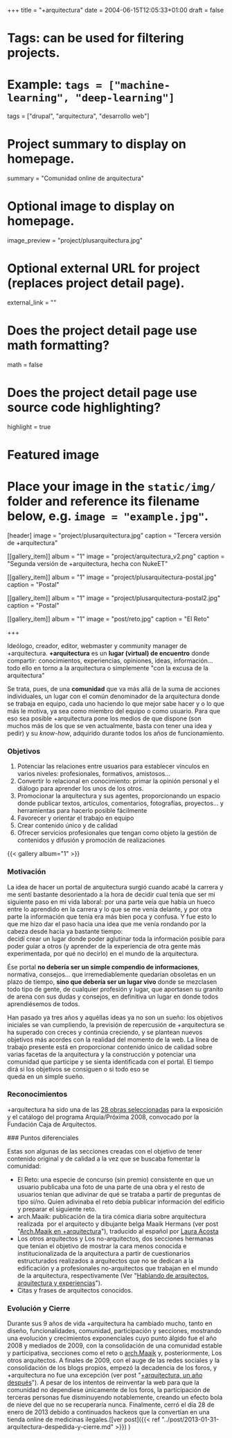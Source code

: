 +++
title = "+arquitectura"
date = 2004-06-15T12:05:33+01:00
draft = false

# Tags: can be used for filtering projects.
# Example: `tags = ["machine-learning", "deep-learning"]`
tags = ["drupal", "arquitectura", "desarrollo web"]

# Project summary to display on homepage.
summary = "Comunidad online de arquitectura"

# Optional image to display on homepage.
image_preview = "project/plusarquitectura.jpg"

# Optional external URL for project (replaces project detail page).
external_link = ""

# Does the project detail page use math formatting?
math = false

# Does the project detail page use source code highlighting?
highlight = true

# Featured image
# Place your image in the `static/img/` folder and reference its filename below, e.g. `image = "example.jpg"`.
[header]
image = "project/plusarquitectura.jpg"
caption = "Tercera versión de +arquitectura"

[[gallery_item]]
album = "1"
image = "project/arquitectura_v2.png"
caption = "Segunda versión de +arquitectura, hecha con NukeET"

[[gallery_item]]
album = "1"
image = "project/plusarquitectura-postal.jpg"
caption = "Postal"

[[gallery_item]]
album = "1"
image = "project/plusarquitectura-postal2.jpg"
caption = "Postal"

[[gallery_item]]
album = "1"
image = "post/reto.jpg"
caption = "El Reto"

+++

Ideólogo, creador, editor, webmaster y community manager de +arquitectura. **+arquitectura** es un **lugar (virtual) de encuentro** donde compartir: conocimientos, experiencias, opiniones, ideas, información... todo ello en torno a la arquitectura o simplemente "con la excusa de la arquitectura"

Se trata, pues, de una **comunidad** que va más allá de la suma de acciones individuales, un lugar con el común denominador de la arquitectura donde se trabaja en equipo, cada uno haciendo lo que mejor sabe hacer y o lo que más le motiva, ya sea como miembro del equipo o como usuario. Para que eso sea posible +arquitectura pone los medios de que dispone (son muchos más de los que se ven actualmente, basta con tener una idea y pedir) y su *know-how*, adquirido durante todos los años de funcionamiento.

<script async class="speakerdeck-embed" data-id="0284adf9a24c475e855759863bbbac67" data-ratio="1.33333333333" src="//speakerdeck.com/assets/embed.js"></script>

### Objetivos

1. Potenciar las relaciones entre usuarios para establecer vínculos en varios niveles: profesionales, formativos, amistosos...
2. Convertir lo relacional en conocimiento: primar la opinión personal y el diálogo para aprender los unos de los otros.
3. Promocionar la arquitectura y sus agentes, proporcionando un espacio donde publicar textos, artículos, comentarios, fotografías, proyectos... y herramientas para hacerlo posible fácilmente
4. Favorecer y orientar el trabajo en equipo
5. Crear contenido único y de calidad
6. Ofrecer servicios profesionales que tengan como objeto la gestión de contenidos y difusión y promoción de realizaciones

{{< gallery album="1" >}}

### Motivación
<p>La idea de hacer un portal de arquitectura surgió cuando acabé la carrera y me sentí bastante desorientado a la hora de decidir cual tenía que ser mi siguiente paso en mi vida laboral: por una parte veía que había un hueco entre lo aprendido en la carrera y lo que se me venía delante, y por otra parte la información que tenía era más bien poca y confusa. Y fue esto lo que me hizo dar el paso hacia una idea que me venía rondando por la cabeza desde hacía ya bastante tiempo:<br>decidí crear un lugar donde poder aglutinar toda la información posible para poder guiar a otros (y aprender de la experiencia de otra gente más experimentada, por qué no decirlo) en el mundo de la arquitectura.</p>
<p>Ése portal <strong>no debería ser un simple compendio de informaciones</strong>, normativa, consejos... que irremediablemente quedarían obsoletas en un plazo de tiempo, <strong>sino que debería ser un lugar vivo</strong> donde se mezclasen todo tipo de gente, de cualquier profesión y lugar, que aportasen su granito de arena con sus dudas y consejos, en definitiva un lugar en donde todos aprendiésemos de todos.</p>
<p>Han pasado ya tres años y aquéllas ideas ya no son un sueño: los objetivos iniciales se van cumpliendo, la previsión de repercusión de +arquitectura se ha superado con creces y continúa creciendo, y se plantean nuevos objetivos más acordes con la realidad del momento de la web. La línea de trabajo presente está en proporcionar contenido único de calidad sobre varias facetas de la arquitectura y la construcción y potenciar una comunidad que participe y se sienta identificada con el portal. El tiempo dirá si los objetivos se consiguen o si todo eso se<br>queda en un simple sueño.</p>

### Reconocimientos

<p>+arquitectura ha sido una de las <a href="http://v3.plusarquitectura.info/foro/arquitectos/obras-proyectos/arquiaproxima-28-realizaciones-seleccionadas" rel="nofollow" class="ext" target="_blank">28 obras seleccionadas</a> para la exposición y el catálogo del programa Arquia/Próxima 2008, convocado por la Fundación Caja de Arquitectos.</p>
### Puntos diferenciales
<p>Estas son algunas de las secciones creadas con el objetivo de tener contenido original y de calidad a la vez que se buscaba fomentar la comunidad:</p>
<ul><li>El Reto: una especie de concurso (sin premio) consistente en que un usuario publicaba una foto de una parte de una obra y el resto de usuarios tenían que adivinar de qué se trataba a partir de preguntas de tipo sí/no. Quien adivinaba el reto debía publicar información del edificio y preparar el siguiente reto.</li>
<li>arch.Maaik: publicación de la tira cómica diaria sobre arquitectura realizada&nbsp; por el arquitecto y dibujante belga Maaik Hermans (ver post "<a href="http://carloscamara.es/blog/2008/11/11/archmaaik-en-arquitectura">Arch.Maaik en +arquitectura</a>"), traducido al español por <a href="http://lauraacosta.es" class="ext" target="_blank">Laura Acosta</a></li>
<li>Los otros arquitectos y Los no-arquitectos, dos secciones hermanas que tenían el objetivo de mostrar la cara menos conocida e institucionalizada de la arquitectura a partir de cuestionarios estructurados realizados a arquitectos que no se dedican a la edificación y a profesionales no-arquitectos que trabajan en el mundo de la arquitectura, respectivamente (Ver "<a href="http://carloscamara.es/blog/2009/05/28/hablando-de-arquitectos-arquitectura-y-experiencias">Hablando de arquitectos, arquitectura y experiencias</a>").</li>
<li>Citas y frases de arquitectos conocidos.</li>
</ul>

### Evolución y Cierre

Durante sus 9 años de vida +arquitectura ha cambiado mucho, tanto en diseño, funcionalidades, comunidad, participación y secciones, mostrando&nbsp; una evolución y crecimientos exponenciales cuyo punto álgido fue el año 2008 y mediados de 2009, con la consolidación de una comunidad estable y participativa, secciones como el reto o [arch.Maaik](http://archmaaik.com) y, posteriormente, Los otros arquitectos. A finales de 2009, con el auge de las redes sociales y la consolidación de los blogs propios, empezó la decadencia de los foros, y +arquitectura no fue una excepción (ver post "<a href="http://carloscamara.es/blog/2009/11/25/arquitectura-un-ano-despues">+arquitectura, un año después</a>"). A pesar de los intentos de reinventar la web para que la comunidad no dependiese únicamente de los foros, la participación de terceras personas fue disminuyendo notablemente, creando un efecto bola de nieve del que no se recuperaría nunca. Finalmente, cerró el día 28 de enero de 2013 debido a continuados hackeos que la convertían en una tienda online de medicinas ilegales.([ver post]({{< ref "../post/2013-01-31-arquitectura-despedida-y-cierre.md" >}}) )
